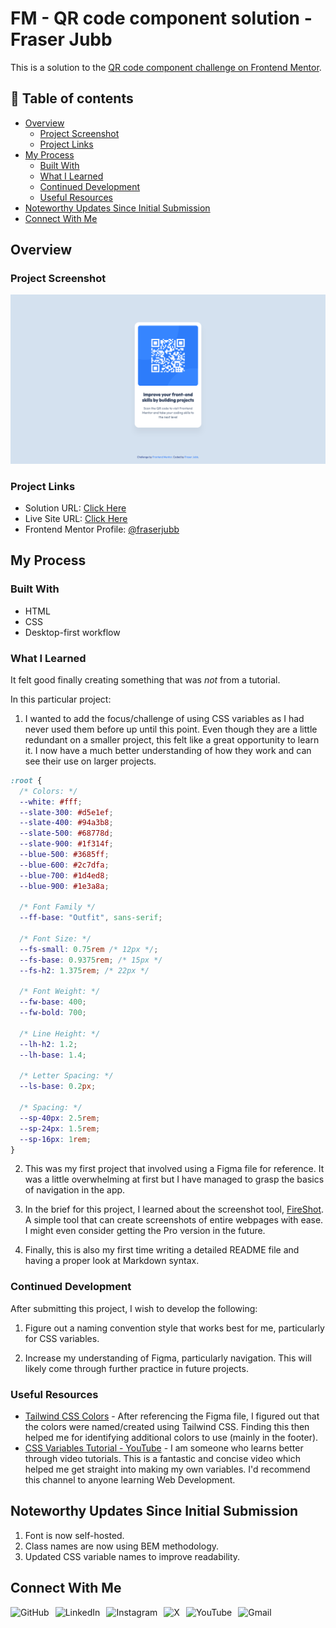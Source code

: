 # FM - QR code component solution - Fraser Jubb

This is a solution to the [QR code component challenge on Frontend Mentor](https://www.frontendmentor.io/challenges/qr-code-component-iux_sIO_H).

## 📖 Table of contents

- [Overview](#overview)
  - [Project Screenshot](#project-screenshot)
  - [Project Links](#project-links)
- [My Process](#my-process)
  - [Built With](#built-with)
  - [What I Learned](#what-i-learned)
  - [Continued Development](#continued-development)
  - [Useful Resources](#useful-resources)
- [Noteworthy Updates Since Initial Submission](#noteworthy-updates-since-initial-submission)
- [Connect With Me](#connect-with-me)

## Overview

### Project Screenshot

![Screenshot of solution](/assets/images/solution-fraser.png)

### Project Links

- Solution URL: [Click Here](https://www.frontendmentor.io/solutions/qr-code-component-solution---challenge-1-CvYz9qbKUm)
- Live Site URL: [Click Here](https://fm-qrcodecomponent-fraser.netlify.app/)
- Frontend Mentor Profile: [@fraserjubb](https://www.frontendmentor.io/profile/fraserjubb)

## My Process

### Built With

- HTML
- CSS
- Desktop-first workflow

### What I Learned

It felt good finally creating something that was _not_ from a tutorial.

In this particular project:

1. I wanted to add the focus/challenge of using CSS variables as I had never used them before up until this point. Even though they are a little redundant on a smaller project, this felt like a great opportunity to learn it. I now have a much better understanding of how they work and can see their use on larger projects.

```css
:root {
  /* Colors: */
  --white: #fff;
  --slate-300: #d5e1ef;
  --slate-400: #94a3b8;
  --slate-500: #68778d;
  --slate-900: #1f314f;
  --blue-500: #3685ff;
  --blue-600: #2c7dfa;
  --blue-700: #1d4ed8;
  --blue-900: #1e3a8a;

  /* Font Family */
  --ff-base: "Outfit", sans-serif;

  /* Font Size: */
  --fs-small: 0.75rem /* 12px */;
  --fs-base: 0.9375rem; /* 15px */
  --fs-h2: 1.375rem; /* 22px */

  /* Font Weight: */
  --fw-base: 400;
  --fw-bold: 700;

  /* Line Height: */
  --lh-h2: 1.2;
  --lh-base: 1.4;

  /* Letter Spacing: */
  --ls-base: 0.2px;

  /* Spacing: */
  --sp-40px: 2.5rem;
  --sp-24px: 1.5rem;
  --sp-16px: 1rem;
}
```

2. This was my first project that involved using a Figma file for reference. It was a little overwhelming at first but I have managed to grasp the basics of navigation in the app.

3. In the brief for this project, I learned about the screenshot tool, [FireShot](https://getfireshot.com/). A simple tool that can create screenshots of entire webpages with ease. I might even consider getting the Pro version in the future.

4. Finally, this is also my first time writing a detailed README file and having a proper look at Markdown syntax.

### Continued Development

After submitting this project, I wish to develop the following:

1. Figure out a naming convention style that works best for me, particularly for CSS variables.

2. Increase my understanding of Figma, particularly navigation. This will likely come through further practice in future projects.

### Useful Resources

- [Tailwind CSS Colors](https://tailwindcss.com/docs/customizing-colors) - After referencing the Figma file, I figured out that the colors were named/created using Tailwind CSS. Finding this then helped me for identifying additional colors to use (mainly in the footer).
- [CSS Variables Tutorial - YouTube](https://www.youtube.com/watch?v=oZPR_78wCnY) - I am someone who learns better through video tutorials. This is a fantastic and concise video which helped me get straight into making my own variables. I'd recommend this channel to anyone learning Web Development.

## Noteworthy Updates Since Initial Submission

1. Font is now self-hosted.
2. Class names are now using BEM methodology.
3. Updated CSS variable names to improve readability.

## Connect With Me

<a href="https://github.com/fraserjubb"><img height="30px" align="left" alt="GitHub" style="padding-right:10px" title="Github" src="https://img.shields.io/badge/github-%23121011.svg?style=plastic&logo=github&logoColor=white"/></a>
<a href="https://www.linkedin.com/in/fraser-jubb"><img height="30px" align="left" alt="LinkedIn" style="padding-right:10px" title="LinkedIn" src="https://img.shields.io/badge/linkedin-%230077B5.svg?style=plastic&logo=linkedin&logoColor=white"/></a>
<a href="https://www.instagram.com/thejubbzone/"><img height="30px" align="left" alt="Instagram" style="padding-right:10px" title="Instagram" src="https://img.shields.io/badge/Instagram-%23E4405F.svg?style=plastic&logo=Instagram&logoColor=white"/></a>
<a href="https://x.com/fraserjubb"><img height="30px" align="left" alt="X" style="padding-right:10px" title="X" src="https://img.shields.io/badge/X-%23000000.svg?style=plastic&logo=X&logoColor=white"/></a>
<a href="https://www.youtube.com/@thejubbzone2374"><img height="30px" align="left" alt="YouTube" style="padding-right:10px" title="YouTube" src="https://img.shields.io/badge/YouTube-%23FF0000.svg?style=plastic&logo=YouTube&logoColor=white"/></a>
<a href="mailto:fraserjubb.dev@gmail.com"><img height="30px" align="left" alt="Gmail" style="padding-right:10px" title="Gmail" src="https://img.shields.io/badge/Gmail-D14836?style=plastic&logo=gmail&logoColor=white"/></a>

<br/>

#
